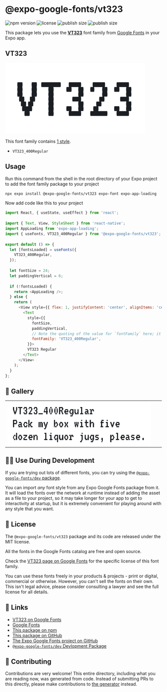 # @expo-google-fonts/vt323

![npm version](https://flat.badgen.net/npm/v/@expo-google-fonts/vt323)
![license](https://flat.badgen.net/github/license/expo/google-fonts)
![publish size](https://flat.badgen.net/packagephobia/install/@expo-google-fonts/vt323)
![publish size](https://flat.badgen.net/packagephobia/publish/@expo-google-fonts/vt323)

This package lets you use the [**VT323**](https://fonts.google.com/specimen/VT323) font family from [Google Fonts](https://fonts.google.com/) in your Expo app.

## VT323

![VT323](./font-family.png)

This font family contains [1 style](#-gallery).

- `VT323_400Regular`

## Usage

Run this command from the shell in the root directory of your Expo project to add the font family package to your project
```sh
npx expo install @expo-google-fonts/vt323 expo-font expo-app-loading
```

Now add code like this to your project
```js
import React, { useState, useEffect } from 'react';

import { Text, View, StyleSheet } from 'react-native';
import AppLoading from 'expo-app-loading';
import { useFonts, VT323_400Regular } from '@expo-google-fonts/vt323';

export default () => {
  let [fontsLoaded] = useFonts({
    VT323_400Regular,
  });

  let fontSize = 24;
  let paddingVertical = 6;

  if (!fontsLoaded) {
    return <AppLoading />;
  } else {
    return (
      <View style={{ flex: 1, justifyContent: 'center', alignItems: 'center' }}>
        <Text
          style={{
            fontSize,
            paddingVertical,
            // Note the quoting of the value for `fontFamily` here; it expects a string!
            fontFamily: 'VT323_400Regular',
          }}>
          VT323 Regular
        </Text>
      </View>
    );
  }
};

```

## 🔡 Gallery


||||
|-|-|-|
|![VT323_400Regular](./VT323_400Regular.ttf.png)||||


## 👩‍💻 Use During Development

If you are trying out lots of different fonts, you can try using the [`@expo-google-fonts/dev` package](https://github.com/expo/google-fonts/tree/master/font-packages/dev#readme).

You can import *any* font style from any Expo Google Fonts package from it. It will load the fonts
over the network at runtime instead of adding the asset as a file to your project, so it may take longer
for your app to get to interactivity at startup, but it is extremely convenient
for playing around with any style that you want.

## 📖 License

The `@expo-google-fonts/vt323` package and its code are released under the MIT license.

All the fonts in the Google Fonts catalog are free and open source.

Check the [VT323 page on Google Fonts](https://fonts.google.com/specimen/VT323) for the specific license of this font family.

You can use these fonts freely in your products & projects - print or digital, commercial or otherwise. However, you can't sell the fonts on their own. This isn't legal advice, please consider consulting a lawyer and see the full license for all details.

## 🔗 Links

- [VT323 on Google Fonts](https://fonts.google.com/specimen/VT323)
- [Google Fonts](https://fonts.google.com/)
- [This package on npm](https://www.npmjs.com/package/@expo-google-fonts/vt323)
- [This package on GitHub](https://github.com/expo/google-fonts/tree/master/font-packages/vt323)
- [The Expo Google Fonts project on GitHub](https://github.com/expo/google-fonts)
- [`@expo-google-fonts/dev` Devlopment Package](https://github.com/expo/google-fonts/tree/master/font-packages/dev)

## 🤝 Contributing

Contributions are very welcome! This entire directory, including what you are reading now, was generated from code. Instead of submitting PRs to this directly, please make contributions to [the generator](https://github.com/expo/google-fonts/tree/master/packages/generator) instead.
